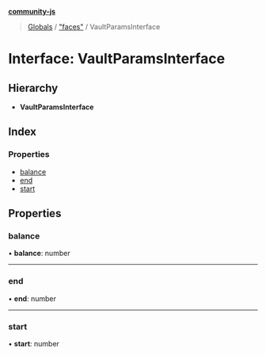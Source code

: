 **[community-js](../README.md)**

> [Globals](../README.md) / ["faces"](../modules/_faces_.md) / VaultParamsInterface

# Interface: VaultParamsInterface

## Hierarchy

* **VaultParamsInterface**

## Index

### Properties

* [balance](_faces_.vaultparamsinterface.md#balance)
* [end](_faces_.vaultparamsinterface.md#end)
* [start](_faces_.vaultparamsinterface.md#start)

## Properties

### balance

•  **balance**: number

___

### end

•  **end**: number

___

### start

•  **start**: number
